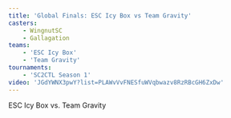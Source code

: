 ```yaml
---
title: 'Global Finals: ESC Icy Box vs Team Gravity'
casters:
    - WingnutSC
    - Gallagation
teams:
    - 'ESC Icy Box'
    - 'Team Gravity'
tournaments:
    - 'SC2CTL Season 1'
video: 'JGdYWNX3pwY?list=PLAWvVvFNESfuWVqbwazv8RzRBcGH6ZxDw'
---
```

ESC Icy Box vs. Team Gravity